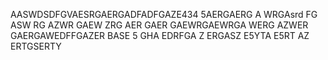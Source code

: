 AASWDSDFGVAESRGAERGADFADFGAZE434 5AERGAERG A WRGAsrd
FG  ASW
RG
 AZWR
 GAEW
 ZRG
 AER
 GAER
 GAEWRGAEWRGA
 WERG
 AZWER
 GAERGAWEDFFGAZER
 BASE 5
 GHA
 EDRFGA Z
 ERGASZ 
 E5YTA
 E5RT AZ
 ERTGSERTY
